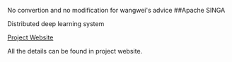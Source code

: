 No convertion and no modification for wangwei's advice
##Apache SINGA

Distributed deep learning system

[Project Website](http://singa.incubator.apache.org)

All the details can be found in project website.
